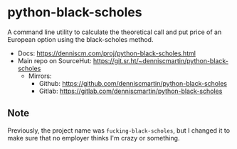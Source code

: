 
# python-black-scholes

A command line utility to calculate the theoretical call and put price of an European option using the black-scholes method.

-   Docs: <https://denniscm.com/proj/python-black-scholes.html>
-   Main repo on SourceHut: <https://git.sr.ht/~denniscmartin/python-black-scholes>
    -   Mirrors:
        -   Github: <https://github.com/denniscmartin/python-black-scholes>
        -   Gitlab: <https://gitlab.com/denniscmartin/python-black-scholes>


## Note

Previously, the project name was `fucking-black-scholes`, but I changed it to make sure that no employer thinks I'm crazy or something.

